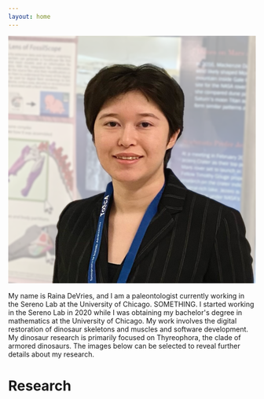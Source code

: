 ```yaml
---
layout: home 
---
```


![Raina DeVries profile picture](/assets/Profile_May2023.png)

My name is Raina DeVries, and I am a paleontologist currently working in the Sereno Lab at the University of Chicago. SOMETHING. I started working in the Sereno Lab in 2020 while I was obtaining my bachelor's degree in mathematics at the University of Chicago. My work involves the digital restoration of dinosaur skeletons and muscles and software development. My dinosaur research is primarily focused on Thyreophora, the clade of armored dinosaurs. The images below can be selected to reveal further details about my research.

# Research

